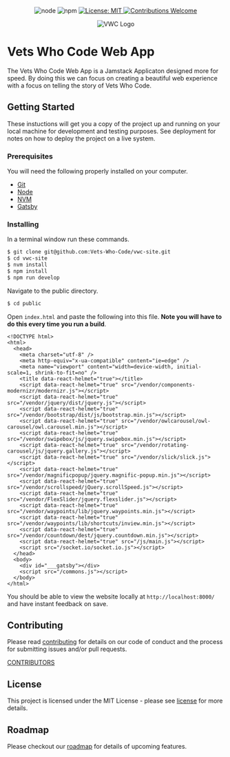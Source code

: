 <p align=center>
  <img src=https://img.shields.io/badge/node-v8.9.4-brightgreen.svg?style=flat-square alt="node" />
  <img src=https://img.shields.io/badge/npm-v5.6.0-blue.svg alt="npm" />
  <a href=https://github.com/Vets-Who-Code/vwc-site/blob/master/LICENSE>
    <img src=https://img.shields.io/badge/License-MIT-yellow.svg?style=flat-square alt="License: MIT" />
  </a>
  <a href=https://github.com/Vets-Who-Code/vwc-site/blob/master/.github/contributing.md>
    <img src=https://img.shields.io/badge/contributions-welcome-orange.svg?style=flat-square alt="Contributions Welcome" />
  </a>
</p>

<p align=center>
  <img src=https://avatars1.githubusercontent.com/u/18350560?s=200&v=4 alt="VWC Logo" />
</p>

# Vets Who Code Web App
The Vets Who Code Web App is a Jamstack Applicaton designed more for speed.
By doing this we can focus on creating a beautiful web experience with a focus on telling the story of Vets Who Code.

## Getting Started
These instuctions will get you a copy of the project up and running on your local machine for development and testing purposes.  See deployment for notes on how to deploy the project on a live system.

### Prerequisites
You will need the following properly installed on your computer.

* [Git](http://git-scm.com/)
* [Node](http://nodejs.org/)
* [NVM](https://github.com/creationix/nvm)
* [Gatsby](https://www.gatsbyjs.org/)

### Installing
In a terminal window run these commands.
```sh
$ git clone git@github.com:Vets-Who-Code/vwc-site.git
$ cd vwc-site
$ nvm install
$ npm install
$ npm run develop
```

Navigate to the public directory.
```sh
$ cd public
```

Open `index.html` and paste the following into this file. **Note you will have to do this every time you run a build**.
```
<!DOCTYPE html>
<html>
  <head>
    <meta charset="utf-8" />
    <meta http-equiv="x-ua-compatible" content="ie=edge" />
    <meta name="viewport" content="width=device-width, initial-scale=1, shrink-to-fit=no" />
    <title data-react-helmet="true"></title>
    <script data-react-helmet="true" src="/vendor/components-modernizr/modernizr.js"></script>
    <script data-react-helmet="true" src="/vendor/jquery/dist/jquery.js"></script>
    <script data-react-helmet="true" src="/vendor/bootstrap/dist/js/bootstrap.min.js"></script>
    <script data-react-helmet="true" src="/vendor/owlcarousel/owl-carousel/owl.carousel.min.js"></script>
    <script data-react-helmet="true" src="/vendor/swipebox/js/jquery.swipebox.min.js"></script>
    <script data-react-helmet="true" src="/vendor/rotating-carousel/js/jquery.gallery.js"></script>
    <script data-react-helmet="true" src="/vendor/slick/slick.js"></script>
    <script data-react-helmet="true" src="/vendor/magnificpopup/jquery.magnific-popup.min.js"></script>
    <script data-react-helmet="true" src="/vendor/scrollspeed/jQuery.scrollSpeed.js"></script>
    <script data-react-helmet="true" src="/vendor/FlexSlider/jquery.flexslider.js"></script>
    <script data-react-helmet="true" src="/vendor/waypoints/lib/jquery.waypoints.min.js"></script>
    <script data-react-helmet="true" src="/vendor/waypoints/lib/shortcuts/inview.min.js"></script>
    <script data-react-helmet="true" src="/vendor/countdown/dest/jquery.countdown.min.js"></script>
    <script data-react-helmet="true" src="/js/main.js"></script>
    <script src="/socket.io/socket.io.js"></script>
  </head>
  <body>
    <div id="___gatsby"></div>
    <script src="/commons.js"></script>
  </body>
</html>
```

You should be able to view the website locally at `http://localhost:8000/` and have instant feedback on save.

<!-- ## Tests -->

<!-- ## Deployment -->

## Contributing
Please read [contributing](https://github.com/Vets-Who-Code/vwc-site/blob/master/.github/contributing.md) for details on our code of conduct and the process for submitting issues and/or pull requests.

[CONTRIBUTORS](https://github.com/Vets-Who-Code/vwc-site/graphs/contributors)
## License
This project is licensed under the MIT License - please see [license](https://github.com/Vets-Who-Code/vwc-site/blob/master/LICENSE) for more details.

<!-- ## Acknowledgements -->

## Roadmap
Please checkout our [roadmap](https://github.com/Vets-Who-Code/vwc-site/blob/update/README/roadmap.md) for details of upcoming features.
